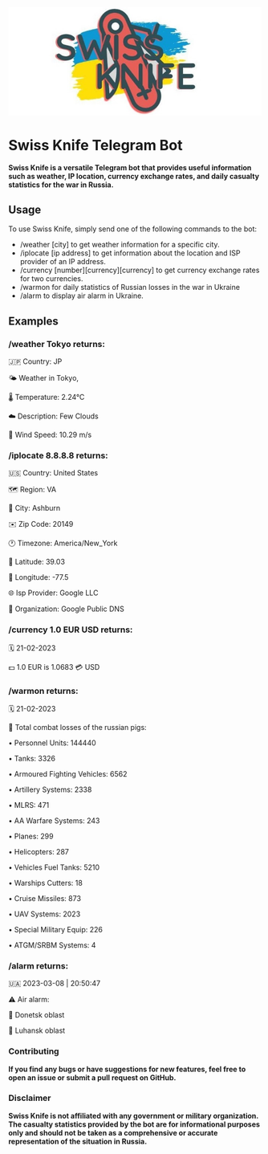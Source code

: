 ![Иллюстрация к проекту](https://github.com/apsyhea/Swiss-Knife/blob/master/image.jpg)
# Swiss Knife Telegram Bot
**Swiss Knife is a versatile Telegram bot that provides useful information such as weather, IP location, currency exchange rates, and daily casualty statistics for the war in Russia.**

##  Usage
To use Swiss Knife, simply send one of the following commands to the bot:

- /weather [city] to get weather information for a specific city.
- /iplocate [ip address] to get information about the location and ISP provider of an IP address.
- /currency [number][currency][currency] to get currency exchange rates for two currencies.
- /warmon for daily statistics of Russian losses in the war in Ukraine
- /alarm to display air alarm in Ukraine.
## Examples

### /weather Tokyo returns:

🇯🇵 Country: JP

🌤️ Weather in Tokyo, 

🌡️ Temperature: 2.24°C

☁️ Description: Few Clouds

💨 Wind Speed: 10.29 m/s


### /iplocate 8.8.8.8 returns:
🇺🇸 Country: United States

🗺 Region: VA

🌆 City: Ashburn

✉️ Zip Code: 20149

🕐 Timezone: America/New_York

📍 Latitude: 39.03

📍 Longitude: -77.5

🌐 Isp Provider: Google LLC

🏢 Organization: Google Public DNS


### /currency 1.0 EUR USD returns:
🗓 21-02-2023

💵 1.0 EUR is 1.0683 💳 USD


### /warmon returns:
🗓 21-02-2023

🐷 Total combat losses of the russian pigs:

• Personnel Units: 144440

• Tanks: 3326

• Armoured Fighting Vehicles: 6562

• Artillery Systems: 2338

• MLRS: 471

• AA Warfare Systems: 243

• Planes: 299

• Helicopters: 287

• Vehicles Fuel Tanks: 5210

• Warships Cutters: 18

• Cruise Missiles: 873

• UAV Systems: 2023

• Special Military Equip: 226

• ATGM/SRBM Systems: 4

### /alarm returns:
🇺🇦 2023-03-08 | 20:50:47

⚠️ Air alarm:

🚨 Donetsk oblast

🚨 Luhansk oblast

### Contributing
**If you find any bugs or have suggestions for new features, feel free to open an issue or submit a pull request on GitHub.**

### Disclaimer
**Swiss Knife is not affiliated with any government or military organization. The casualty statistics provided by the bot are for informational purposes only and should not be taken as a comprehensive or accurate representation of the situation in Russia.**
